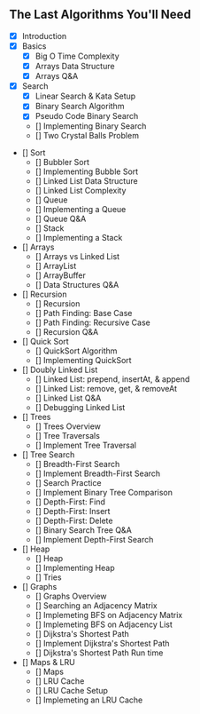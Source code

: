 ## The Last Algorithms You'll Need

- [x] Introduction
- [x] Basics
  - [x] Big O Time Complexity
  - [x] Arrays Data Structure
  - [x] Arrays Q&A
- [x] Search
  - [x] Linear Search & Kata Setup
  - [x] Binary Search Algorithm
  - [x] Pseudo Code Binary Search
  - [] Implementing Binary Search
  - [] Two Crystal Balls Problem
- [] Sort
  - [] Bubbler Sort
  - [] Implementing Bubble Sort
  - [] Linked List Data Structure
  - [] Linked List Complexity
  - [] Queue
  - [] Implementing a Queue
  - [] Queue Q&A
  - [] Stack
  - [] Implementing a Stack
- [] Arrays
  - [] Arrays vs Linked List
  - [] ArrayList
  - [] ArrayBuffer
  - [] Data Structures Q&A
- [] Recursion
  - [] Recursion
  - [] Path Finding: Base Case
  - [] Path Finding: Recursive Case
  - [] Recursion Q&A
- [] Quick Sort
  - [] QuickSort Algorithm
  - [] Implementing QuickSort
- [] Doubly Linked List
  - [] Linked List: prepend, insertAt, & append
  - [] Linked List: remove, get, & removeAt
  - [] Linked List Q&A
  - [] Debugging Linked List
- [] Trees
  - [] Trees Overview
  - [] Tree Traversals
  - [] Implement Tree Traversal
- [] Tree Search
  - [] Breadth-First Search
  - [] Implement Breadth-First Search
  - [] Search Practice
  - [] Implement Binary Tree Comparison
  - [] Depth-First: Find
  - [] Depth-First: Insert
  - [] Depth-First: Delete
  - [] Binary Search Tree Q&A
  - [] Implement Depth-First Search
- [] Heap
  - [] Heap
  - [] Implementing Heap
  - [] Tries
- [] Graphs
  - [] Graphs Overview
  - [] Searching an Adjacency Matrix
  - [] Implemeting BFS on Adjacency Matrix
  - [] Implemeting BFS on Adjacency List
  - [] Dijkstra's Shortest Path
  - [] Implement Dijkstra's Shortest Path
  - [] Dijkstra's Shortest Path Run time
- [] Maps & LRU
  - [] Maps
  - [] LRU Cache
  - [] LRU Cache Setup
  - [] Implemeting an LRU Cache
